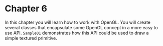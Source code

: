 # Chapter 6

In this chapter you will learn how to work with OpenGL. You will create several classes that encapsulate some OpenGL concept in a more easy to use API. ```Sample01``` demonstrates how this API could be used to draw a simple textured primitive.
